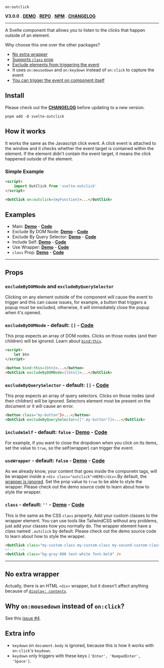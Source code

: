 `on:outclick`

**V3.0.0** . [**DEMO**][demo] . [**REPO**][repo] . [**NPM**][npm] . [**CHANGELOG**][changelog]

---

A Svelte component that allows you to listen to the clicks that happen outside of an element.

Why choose this one over the other packages?
- [No extra wrapper](#no-extra-wrapper)
- [Supports `class` prop](#class---default----demo---code)
- [Exclude elements from triggering the event](#excludebydomnode-and-excludebyqueryselector)
- It uses `on:mousedown` and `on:keydown` instead of `on:click` to capture the event
- [You can trigger the event on component itself](#includeself---default-false---demo---code)

## Install
Please check out the [**CHANGELOG**][changelog] before updating to a new version.
```
pnpm add -D svelte-outclick
```

## How it works
It works the same as the Javascript click event. A click event is attached to the window and it checks whether the event target is contained within the element. If the element didn't contain the event target, it means the click happened outside of the element.

### Simple Example
```HTML
<script>
	import OutClick from 'svelte-outclick'
</script>

<OutClick on:outclick={myFunction}>...</OutClick>
```

## Examples
- Main: [**Demo**][example__main__demo] - [**Code**][example__main__code]
- Exclude By DOM Node: [**Demo**][example__exclude_by_dom_node__demo] - [**Code**][example__exclude_by_dom_node__code]
- Exclude By Query Selector: [**Demo**][example__main__demo] - [**Code**][example__main__code]
- Include Self: [**Demo**][example__include_self__demo] - [**Code**][example__include_self__code]
- Use Wrapper: [**Demo**][example__use_wrapper__demo] - [**Code**][example__use_wrapper__code]
- `class` Prop: [**Demo**][example__class_prop__demo] - [**Code**][example__class_prop__code]

---

## Props

### `excludeByDOMNode` and `excludeByQuerySelector`
Clicking on any element outside of the component will cause the event to trigger and this can cause issues, for example, a button that triggers a popup must be excluded, otherwise, it will immediately close the popup when it's opened.

### `excludeByDOMNode` - default: `[]` - [**Code**][example__exclude_by_dom_node__code]
This prop expects an array of DOM nodes. Clicks on those nodes (and their children) will be ignored. Learn about [`bind:this`](https://svelte.dev/tutorial/bind-this).

```HTML
<script>
	let btn
</script>

<button bind:this={btn}>...</button>
<OutClick excludeByDOMNode={[btn]}>...</OutClick>
```

### `excludeByQuerySelector` - default: `[]` - [**Code**][example__main__code]
This prop expects an array of query selectors. Clicks on those nodes (and their children) will be ignored. Selectors element most be present on the document or it will cause an error.

```HTML
<button class="my-button"}>...</button>
<OutClick excludeByQuerySelector={['.my-button']}>...</OutClick>
```

### `includeSelf` - default: `false` - [**Demo**][example__include_self__demo] - [**Code**][example__include_self__code]
For example, if you want to close the dropdown when you click on its items, set the value to `true`, so the self(wrapper) can trigger the event.

### `useWrapper` - default: `false` - [**Demo**][example__use_wrapper__demo] - [**Code**][example__use_wrapper__code]
As we already know, your content that goes inside the componetn tags, will be wrapper inside a `<div class="outclick">HERE</div>`.By default, the [wrapper is ignored](#no-extra-wrapper). Set the prop value to `true` to be able to style the wrapper. Please check out the demo source code to learn about how to style the wrapper.

### `class` - default: `''` - [**Demo**][example__class_prop__demo] - [**Code**][example__class_prop__code]
This is the same as the CSS `class` property. Add your custom classes to the wrapper element. You can use tools like TailwindCSS without any problems, just add your classes how you normally do. The wrapper element have a class named `.outclick` by default. Please check out the demo source code to learn about how to style the wrapper.

```HTML
<OutClick class="my-custom-class my-custom-class my-second-custom-class" />
<!--  -->
<OutClick class="bg-gray-800 text-white font-bold" />
```

---

## No extra wrapper
Actually, there is an HTML `<div>` wrapper, but it doesn't affect anything because of [`display: contents`](https://caniuse.com/css-display-contents).

## Why `on:mousedown` instead of `on:click`?
See this [issue #4](https://github.com/babakfp/svelte-outclick/issues/4).

## Extra info
- `keydown` on `document.body` is ignored, because this is how it works with `on:click`'s `keydown`.
- `keydown` only triggers with these keys `['Enter', 'NumpadEnter', 'Space']`.

[repo]: https://github.com/babakfp/svelte-outclick
[demo]: https://svelte-outclick.vercel.app
[npm]: https://www.npmjs.com/package/svelte-outclick
[changelog]: CHANGELOG.md

[example__main__demo]: https://svelte-outclick.vercel.app
[example__main__code]: https://github.com/babakfp/svelte-outclick-demo/blob/main/src/routes/index.svelte

[example__include_self__demo]: https://svelte-outclick.vercel.app/include-self
[example__include_self__code]: https://github.com/babakfp/svelte-outclick-demo/blob/main/src/routes/include-self.svelte

[example__exclude_by_dom_node__demo]: https://svelte-outclick.vercel.app/exclude-by-dom-node
[example__exclude_by_dom_node__code]: https://github.com/babakfp/svelte-outclick-demo/blob/main/src/routes/exclude-by-dom-node.svelte

[example__use_wrapper__demo]: https://svelte-outclick.vercel.app/use-wrapper
[example__use_wrapper__code]: https://github.com/babakfp/svelte-outclick-demo/blob/main/src/routes/use-wrapper.svelte

[example__class_prop__demo]: https://svelte-outclick.vercel.app/class-prop
[example__class_prop__code]: https://github.com/babakfp/svelte-outclick-demo/blob/main/src/routes/class-prop.svelte
